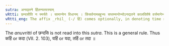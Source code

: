 ```yaml
---
sutra: अनद्यतने र्हिलन्यतरस्याम्
vRtti: छन्दसीति न स्मर्यते । सामान्येन विधानम् । किंसर्वनामबहुभ्यः सप्तम्यन्तेभ्योऽनद्यतने कालविशेषे वर्त्तमानेभ्यो र्हिल् प्रत्ययो भवत्यन्यतरस्याम् ॥
vRtti_eng: The affix _rhil_ (-/ र्हि) comes optionally, in denoting time not of the current day, after the words \"_kim_, the _sarvanama_, and _bahu_ &c.\" in the 7th case.
---
```

The _anuvritti_ of छन्दसि is not read into this _sutra_. This is a general rule. Thus कर्हि or कदा (VII. 2. 103), यर्हि or यदा, तर्हि or तदा ॥
